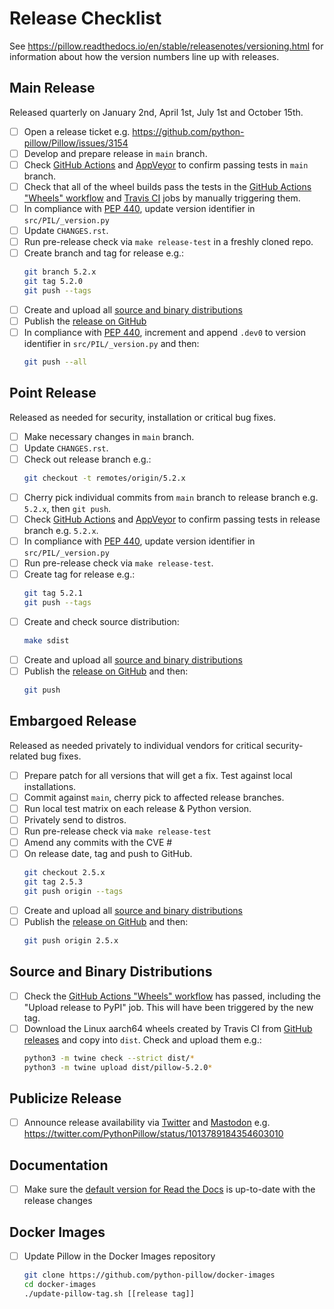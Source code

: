 # Release Checklist

See https://pillow.readthedocs.io/en/stable/releasenotes/versioning.html for
information about how the version numbers line up with releases.

## Main Release

Released quarterly on January 2nd, April 1st, July 1st and October 15th.

* [ ] Open a release ticket e.g. https://github.com/python-pillow/Pillow/issues/3154
* [ ] Develop and prepare release in `main` branch.
* [ ] Check [GitHub Actions](https://github.com/python-pillow/Pillow/actions) and [AppVeyor](https://ci.appveyor.com/project/python-pillow/Pillow) to confirm passing tests in `main` branch.
* [ ] Check that all of the wheel builds pass the tests in the [GitHub Actions "Wheels" workflow](https://github.com/python-pillow/Pillow/actions/workflows/wheels.yml) and [Travis CI](https://app.travis-ci.com/github/python-pillow/pillow) jobs by manually triggering them.
* [ ] In compliance with [PEP 440](https://peps.python.org/pep-0440/), update version identifier in `src/PIL/_version.py`
* [ ] Update `CHANGES.rst`.
* [ ] Run pre-release check via `make release-test` in a freshly cloned repo.
* [ ] Create branch and tag for release e.g.:
  ```bash
  git branch 5.2.x
  git tag 5.2.0
  git push --tags
  ```
* [ ] Create and upload all [source and binary distributions](https://github.com/python-pillow/Pillow/blob/main/RELEASING.md#source-and-binary-distributions)
* [ ] Publish the [release on GitHub](https://github.com/python-pillow/Pillow/releases)
* [ ] In compliance with [PEP 440](https://peps.python.org/pep-0440/),
      increment and append `.dev0` to version identifier in `src/PIL/_version.py` and then:
  ```bash
  git push --all
   ```
## Point Release

Released as needed for security, installation or critical bug fixes.

* [ ] Make necessary changes in `main` branch.
* [ ] Update `CHANGES.rst`.
* [ ] Check out release branch e.g.:
  ```bash
  git checkout -t remotes/origin/5.2.x
  ```
* [ ] Cherry pick individual commits from `main` branch to release branch e.g. `5.2.x`, then `git push`.
* [ ] Check [GitHub Actions](https://github.com/python-pillow/Pillow/actions) and [AppVeyor](https://ci.appveyor.com/project/python-pillow/Pillow) to confirm passing tests in release branch e.g. `5.2.x`.
* [ ] In compliance with [PEP 440](https://peps.python.org/pep-0440/), update version identifier in `src/PIL/_version.py`
* [ ] Run pre-release check via `make release-test`.
* [ ] Create tag for release e.g.:
  ```bash
  git tag 5.2.1
  git push --tags
  ```
* [ ] Create and check source distribution:
  ```bash
  make sdist
  ```
* [ ] Create and upload all [source and binary distributions](https://github.com/python-pillow/Pillow/blob/main/RELEASING.md#source-and-binary-distributions)
* [ ] Publish the [release on GitHub](https://github.com/python-pillow/Pillow/releases) and then:
  ```bash
  git push
  ```

## Embargoed Release

Released as needed privately to individual vendors for critical security-related bug fixes.

* [ ] Prepare patch for all versions that will get a fix. Test against local installations.
* [ ] Commit against `main`, cherry pick to affected release branches.
* [ ] Run local test matrix on each release & Python version.
* [ ] Privately send to distros.
* [ ] Run pre-release check via `make release-test`
* [ ] Amend any commits with the CVE #
* [ ] On release date, tag and push to GitHub.
  ```bash
  git checkout 2.5.x
  git tag 2.5.3
  git push origin --tags
  ```
* [ ] Create and upload all [source and binary distributions](https://github.com/python-pillow/Pillow/blob/main/RELEASING.md#source-and-binary-distributions)
* [ ] Publish the [release on GitHub](https://github.com/python-pillow/Pillow/releases) and then:
  ```bash
  git push origin 2.5.x
  ```

## Source and Binary Distributions

* [ ] Check the [GitHub Actions "Wheels" workflow](https://github.com/python-pillow/Pillow/actions/workflows/wheels.yml)
  has passed, including the "Upload release to PyPI" job. This will have been triggered
  by the new tag.
* [ ] Download the Linux aarch64 wheels created by Travis CI from [GitHub releases](https://github.com/python-pillow/Pillow/releases)
  and copy into `dist`. Check and upload them e.g.:
  ```bash
  python3 -m twine check --strict dist/*
  python3 -m twine upload dist/pillow-5.2.0*
  ```

## Publicize Release

* [ ] Announce release availability via [Twitter](https://twitter.com/pythonpillow) and [Mastodon](https://fosstodon.org/@pillow) e.g. https://twitter.com/PythonPillow/status/1013789184354603010

## Documentation

* [ ] Make sure the [default version for Read the Docs](https://pillow.readthedocs.io/en/stable/) is up-to-date with the release changes

## Docker Images

* [ ] Update Pillow in the Docker Images repository
  ```bash
  git clone https://github.com/python-pillow/docker-images
  cd docker-images
  ./update-pillow-tag.sh [[release tag]]
  ```
